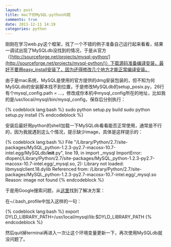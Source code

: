 ```yaml
---
layout: post
title: mac下的MySQL-python问题
comments: true
date: 2011-12-11 14:19
categories: python
---
```


刚刚在学习web.py这个框架，找了一个不错的例子准备自己运行起来看看，结果一调试出现了MySQLdb没找到的情况，于是从官方（[http://sourceforge.net/projects/mysql-python/](http://sourceforge.net/projects/mysql-python/)）下载源码准备编译安装，最好不要用easy_install安装了，因为还得修改几个地方才能正常编译安装。

由于是mac系统，MySQL是使用的官方提供的dmg安装包装的，但不知为何MySQLdb的安装脚本找不到位置，于是修改MySQLdb的setup_posix.py，26行有个mysql_config.path = ...，修改成你本机中mysql_config所在的地址，比如我的是/usr/local/mysql/bin/mysql_config，保存后分别执行：


{% codeblock lang:bash %}
sudo python setup.py build
sudo python setup.py install
{% endcodeblock %}

安装后最好用python的shell加载一下MySQLdb看看能否正常使用，通常是不行的，因为我就遇到这么个情况，提示缺少image，具体是这样提示的：


{% codeblock lang:bash %}
File "/Library/Python/2.7/site-packages/MySQL_python-1.2.3-py2.7-macosx-10.7-intel.egg/MySQLdb/__init__.py", line 19, in <module>
   import _mysql
ImportError: dlopen(/Library/Python/2.7/site-packages/MySQL_python-1.2.3-py2.7-macosx-10.7-intel.egg/_mysql.so, 2): Library not loaded: libmysqlclient.18.dylib
 Referenced from: /Library/Python/2.7/site-packages/MySQL_python-1.2.3-py2.7-macosx-10.7-intel.egg/_mysql.so
 Reason: image not found
{% endcodeblock %}

于是用Google搜索问题，从[这里](http://alexbraunstein.com/2011/08/12/library-loaded-libmysqlclient-18-dylib/)找到了解决方案：

在~/.bash_profile中加入这样的一句：


{% codeblock lang:bash %}
export DYLD_LIBRARY_PATH=/usr/local/mysql/lib:$DYLD_LIBRARY_PATH
{% endcodeblock %}

然后quit掉terminal再进入一次让这个环境变量更新一下，再次使用MySQLdb就没问题了。